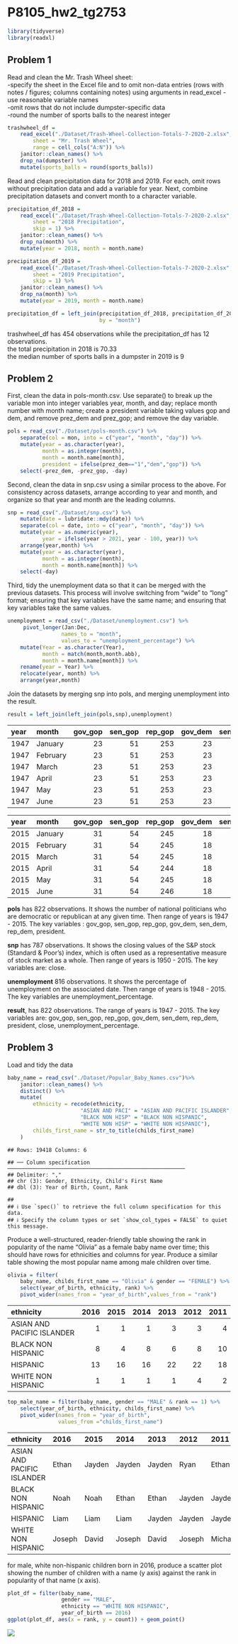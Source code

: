P8105\_hw2\_tg2753
================

``` r
library(tidyverse)
library(readxl)
```

## Problem 1

Read and clean the Mr. Trash Wheel sheet:  
-specify the sheet in the Excel file and to omit non-data entries (rows
with notes / figures; columns containing notes) using arguments in
read\_excel -use reasonable variable names  
-omit rows that do not include dumpster-specific data  
-round the number of sports balls to the nearest integer

``` r
trashwheel_df = 
    read_excel("./Dataset/Trash-Wheel-Collection-Totals-7-2020-2.xlsx",
        sheet = "Mr. Trash Wheel",
        range = cell_cols("A:N")) %>% 
    janitor::clean_names() %>% 
    drop_na(dumpster) %>% 
    mutate(sports_balls = round(sports_balls))
```

Read and clean precipitation data for 2018 and 2019. For each, omit rows
without precipitation data and add a variable for year. Next, combine
precipitation datasets and convert month to a character variable.

``` r
precipitation_df_2018 = 
    read_excel("./Dataset/Trash-Wheel-Collection-Totals-7-2020-2.xlsx",
        sheet = "2018 Precipitation",
        skip = 1) %>% 
    janitor::clean_names() %>% 
    drop_na(month) %>% 
    mutate(year = 2018, month = month.name) 

precipitation_df_2019 = 
    read_excel("./Dataset/Trash-Wheel-Collection-Totals-7-2020-2.xlsx",
        sheet = "2019 Precipitation",
        skip = 1) %>% 
    janitor::clean_names() %>% 
    drop_na(month) %>% 
    mutate(year = 2019, month = month.name)

precipitation_df = left_join(precipitation_df_2018, precipitation_df_2019,
                             by = "month")
```

trashwheel\_df has 454 observations while the precipitation\_df has 12
observations.  
the total precipitation in 2018 is 70.33  
the median number of sports balls in a dumpster in 2019 is 9

## Problem 2

First, clean the data in pols-month.csv. Use separate() to break up the
variable mon into integer variables year, month, and day; replace month
number with month name; create a president variable taking values gop
and dem, and remove prez\_dem and prez\_gop; and remove the day
variable.

``` r
pols = read_csv("./Dataset/pols-month.csv") %>% 
    separate(col = mon, into = c("year", "month", "day")) %>% 
    mutate(year = as.character(year),
           month = as.integer(month),
           month = month.name[month],
           president = ifelse(prez_dem=="1","dem","gop")) %>% 
    select(-prez_dem, -prez_gop, -day) 
```

Second, clean the data in snp.csv using a similar process to the above.
For consistency across datasets, arrange according to year and month,
and organize so that year and month are the leading columns.

``` r
snp = read_csv("./Dataset/snp.csv") %>% 
    mutate(date = lubridate::mdy(date)) %>%
    separate(col = date, into = c("year", "month", "day")) %>% 
    mutate(year = as.numeric(year),
           year = ifelse(year > 2021, year - 100, year)) %>% 
    arrange(year,month) %>%
    mutate(year = as.character(year),
           month = as.integer(month),
           month = month.name[month]) %>%
    select(-day)
```

Third, tidy the unemployment data so that it can be merged with the
previous datasets. This process will involve switching from “wide” to
“long” format; ensuring that key variables have the same name; and
ensuring that key variables take the same values.

``` r
unemployment = read_csv("./Dataset/unemployment.csv") %>% 
     pivot_longer(Jan:Dec,
                 names_to = "month",
                 values_to = "unemployment_percentage") %>%
    mutate(Year = as.character(Year),
           month = match(month,month.abb),
           month = month.name[month]) %>%
    rename(year = Year) %>%
    relocate(year, month) %>% 
    arrange(year,month)
```

Join the datasets by merging snp into pols, and merging unemployment
into the result.

``` r
result = left_join(left_join(pols,snp),unemployment)
```

| year | month    | gov\_gop | sen\_gop | rep\_gop | gov\_dem | sen\_dem | rep\_dem | president | close | unemployment\_percentage |
|:-----|:---------|---------:|---------:|---------:|---------:|---------:|---------:|:----------|------:|-------------------------:|
| 1947 | January  |       23 |       51 |      253 |       23 |       45 |      198 | dem       |    NA |                       NA |
| 1947 | February |       23 |       51 |      253 |       23 |       45 |      198 | dem       |    NA |                       NA |
| 1947 | March    |       23 |       51 |      253 |       23 |       45 |      198 | dem       |    NA |                       NA |
| 1947 | April    |       23 |       51 |      253 |       23 |       45 |      198 | dem       |    NA |                       NA |
| 1947 | May      |       23 |       51 |      253 |       23 |       45 |      198 | dem       |    NA |                       NA |
| 1947 | June     |       23 |       51 |      253 |       23 |       45 |      198 | dem       |    NA |                       NA |

| year | month    | gov\_gop | sen\_gop | rep\_gop | gov\_dem | sen\_dem | rep\_dem | president |   close | unemployment\_percentage |
|:-----|:---------|---------:|---------:|---------:|---------:|---------:|---------:|:----------|--------:|-------------------------:|
| 2015 | January  |       31 |       54 |      245 |       18 |       44 |      188 | dem       | 1994.99 |                      5.7 |
| 2015 | February |       31 |       54 |      245 |       18 |       44 |      188 | dem       | 2104.50 |                      5.5 |
| 2015 | March    |       31 |       54 |      245 |       18 |       44 |      188 | dem       | 2067.89 |                      5.5 |
| 2015 | April    |       31 |       54 |      244 |       18 |       44 |      188 | dem       | 2085.51 |                      5.4 |
| 2015 | May      |       31 |       54 |      245 |       18 |       44 |      188 | dem       | 2107.39 |                      5.5 |
| 2015 | June     |       31 |       54 |      246 |       18 |       44 |      188 | dem       | 2063.11 |                      5.3 |

**pols** has 822 observations. It shows the number of national
politicians who are democratic or republican at any given time. Then
range of years is 1947 - 2015. The key variables : gov\_gop, sen\_gop,
rep\_gop, gov\_dem, sen\_dem, rep\_dem, president.

**snp** has 787 observations. It shows the closing values of the S&P
stock (Standard & Poor’s) index, which is often used as a representative
measure of stock market as a whole. Then range of years is 1950 - 2015.
The key variables are: close.

**unemployment** 816 observations. It shows the percentage of
unemployment on the associated date. Then range of years is 1948 - 2015.
The key variables are unemployment\_percentage.

**result**, has 822 observations. The range of years is 1947 - 2015. The
key variables are: gov\_gop, sen\_gop, rep\_gop, gov\_dem, sen\_dem,
rep\_dem, president, close, unemployment\_percentage.

## Problem 3

Load and tidy the data

``` r
baby_name = read_csv("./Dataset/Popular_Baby_Names.csv")%>% 
    janitor::clean_names() %>%
    distinct() %>%
    mutate(
        ethnicity = recode(ethnicity,
                       "ASIAN AND PACI" = "ASIAN AND PACIFIC ISLANDER",
                       "BLACK NON HISP" = "BLACK NON HISPANIC", 
                       "WHITE NON HISP" = "WHITE NON HISPANIC"),
        childs_first_name = str_to_title(childs_first_name)
    )
```

    ## Rows: 19418 Columns: 6

    ## ── Column specification ────────────────────────────────────────────────────────
    ## Delimiter: ","
    ## chr (3): Gender, Ethnicity, Child's First Name
    ## dbl (3): Year of Birth, Count, Rank

    ## 
    ## ℹ Use `spec()` to retrieve the full column specification for this data.
    ## ℹ Specify the column types or set `show_col_types = FALSE` to quiet this message.

Produce a well-structured, reader-friendly table showing the rank in
popularity of the name “Olivia” as a female baby name over time; this
should have rows for ethnicities and columns for year. Produce a similar
table showing the most popular name among male children over time.

``` r
olivia = filter(
    baby_name, childs_first_name == "Olivia" & gender == "FEMALE") %>%
    select(year_of_birth, ethnicity, rank) %>%
    pivot_wider(names_from = "year_of_birth",values_from = "rank")
```

| ethnicity                  | 2016 | 2015 | 2014 | 2013 | 2012 | 2011 |
|:---------------------------|-----:|-----:|-----:|-----:|-----:|-----:|
| ASIAN AND PACIFIC ISLANDER |    1 |    1 |    1 |    3 |    3 |    4 |
| BLACK NON HISPANIC         |    8 |    4 |    8 |    6 |    8 |   10 |
| HISPANIC                   |   13 |   16 |   16 |   22 |   22 |   18 |
| WHITE NON HISPANIC         |    1 |    1 |    1 |    1 |    4 |    2 |

``` r
top_male_name = filter(baby_name, gender == "MALE" & rank == 1) %>%
    select(year_of_birth, ethnicity, childs_first_name) %>% 
    pivot_wider(names_from = "year_of_birth",
                values_from ="childs_first_name")
```

| ethnicity                  | 2016   | 2015   | 2014   | 2013   | 2012   | 2011    |
|:---------------------------|:-------|:-------|:-------|:-------|:-------|:--------|
| ASIAN AND PACIFIC ISLANDER | Ethan  | Jayden | Jayden | Jayden | Ryan   | Ethan   |
| BLACK NON HISPANIC         | Noah   | Noah   | Ethan  | Ethan  | Jayden | Jayden  |
| HISPANIC                   | Liam   | Liam   | Liam   | Jayden | Jayden | Jayden  |
| WHITE NON HISPANIC         | Joseph | David  | Joseph | David  | Joseph | Michael |

for male, white non-hispanic children born in 2016, produce a scatter
plot showing the number of children with a name (y axis) against the
rank in popularity of that name (x axis).

``` r
plot_df = filter(baby_name, 
                 gender == "MALE", 
                 ethnicity == "WHITE NON HISPANIC",
                 year_of_birth == 2016)
ggplot(plot_df, aes(x = rank, y = count)) + geom_point()
```

![](p8105_hw2_tg2753_files/figure-gfm/unnamed-chunk-11-1.png)<!-- -->

